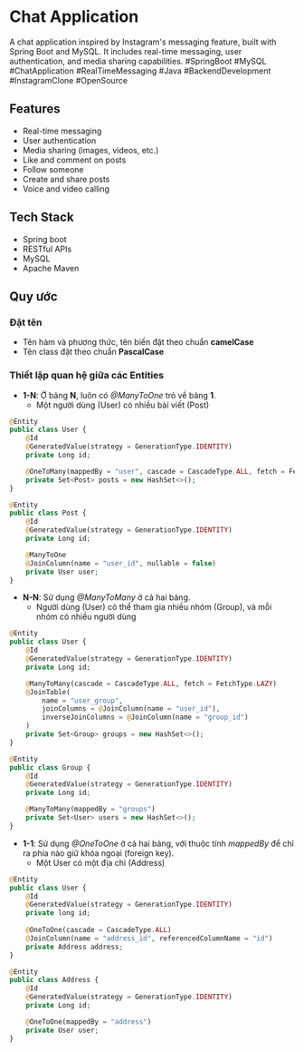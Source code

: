 # Chat Application
A chat application inspired by Instagram's messaging feature, built with Spring Boot and MySQL. It includes real-time messaging, user authentication, and media sharing capabilities. #SpringBoot #MySQL #ChatApplication #RealTimeMessaging #Java #BackendDevelopment #InstagramClone #OpenSource
## Features
- Real-time messaging
- User authentication
- Media sharing (images, videos, etc.)
- Like and comment on posts
- Follow someone
- Create and share posts
- Voice and video calling
## Tech Stack
- Spring boot
- RESTful APIs
- MySQL
- Apache Maven
## Quy ước
### Đặt tên
- Tên hàm và phương thức, tên biến đặt theo chuẩn **camelCase**
- Tên class đặt theo chuẩn **PascalCase**
### Thiết lập quan hệ giữa các Entities
- **1-N**: Ở bảng **N**, luôn có *@ManyToOne* trỏ về bảng **1**.
	- Một người dùng (User) có nhiều bài viết (Post)
```php
@Entity
public class User {
    @Id
    @GeneratedValue(strategy = GenerationType.IDENTITY)
    private Long id;

    @OneToMany(mappedBy = "user", cascade = CascadeType.ALL, fetch = FetchType.LAZY)
    private Set<Post> posts = new HashSet<>();
}

@Entity
public class Post {
    @Id
    @GeneratedValue(strategy = GenerationType.IDENTITY)
    private Long id;

    @ManyToOne
    @JoinColumn(name = "user_id", nullable = false)
    private User user;
}

```
- **N-N**: Sử dụng *@ManyToMany* ở cả hai bảng.
	-  Người dùng (User) có thể tham gia nhiều nhóm (Group), và mỗi nhóm có nhiều người dùng
```php
@Entity
public class User {
    @Id
    @GeneratedValue(strategy = GenerationType.IDENTITY)
    private Long id;

    @ManyToMany(cascade = CascadeType.ALL, fetch = FetchType.LAZY)
    @JoinTable(
        name = "user_group",
        joinColumns = @JoinColumn(name = "user_id"),
        inverseJoinColumns = @JoinColumn(name = "group_id")
    )
    private Set<Group> groups = new HashSet<>();
}

@Entity
public class Group {
    @Id
    @GeneratedValue(strategy = GenerationType.IDENTITY)
    private Long id;

    @ManyToMany(mappedBy = "groups")
    private Set<User> users = new HashSet<>();
}

```
- **1-1**: Sử dụng *@OneToOne* ở cả hai bảng, với thuộc tính *mappedBy* để chỉ ra phía nào giữ khóa ngoại (foreign key).
	- Một User có một địa chỉ (Address)
```php
@Entity
public class User {
	@Id
	@GeneratedValue(strategy = GenerationType.IDENTITY)
	private long id;
	
	@OneToOne(cascade = CascadeType.ALL)
    @JoinColumn(name = "address_id", referencedColumnName = "id")
    private Address address;
}

@Entity
public class Address {
    @Id
    @GeneratedValue(strategy = GenerationType.IDENTITY)
    private Long id;

    @OneToOne(mappedBy = "address")
    private User user;
}
```
